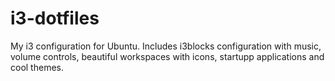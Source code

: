 # i3-dotfiles
My i3 configuration for Ubuntu. Includes i3blocks configuration with music, volume controls, beautiful workspaces with icons, startupp applications and cool themes.
